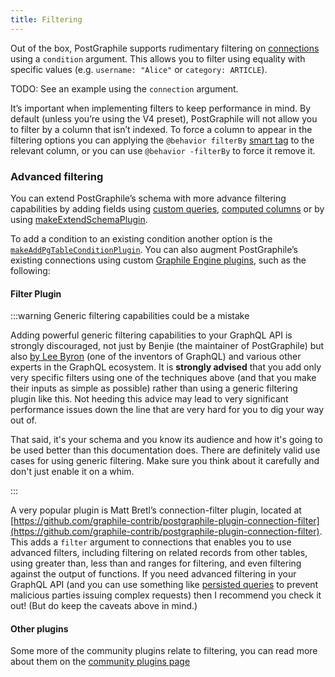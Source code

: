 ```yaml
---
title: Filtering
---
```


Out of the box, PostGraphile supports rudimentary filtering on
[connections](./connections) using a `condition` argument. This allows you to
filter using equality with specific values (e.g. `username: "Alice"` or
`category: ARTICLE`).

TODO: See an example using the `connection` argument.

It’s important when implementing filters to keep performance in mind. By
default (unless you’re using the V4 preset), PostGraphile will not allow you to
filter by a column that isn’t indexed. To force a column to appear in the
filtering options you can applying the `@behavior filterBy` [smart
tag](./smart-tags) to the relevant column, or you can use `@behavior -filterBy`
to force it remove it.

### Advanced filtering

You can extend PostGraphile’s schema with more advance filtering capabilities by
adding fields using [custom queries](./custom-queries),
[computed columns](./computed-columns) or by using
[makeExtendSchemaPlugin](./make-extend-schema-plugin).

To add a condition to an existing condition another option is the
[`makeAddPgTableConditionPlugin`](./make-add-pg-table-condition-plugin). You
can also augment PostGraphile’s existing connections using custom [Graphile
Engine plugins](./extending-raw), such as the following:

#### Filter Plugin

:::warning Generic filtering capabilities could be a mistake

Adding powerful generic filtering capabilities to your GraphQL
API is strongly discouraged, not just by Benjie (the maintainer of
PostGraphile) but also
[by Lee Byron](https://twitter.com/leeb/status/1004655619431731200) (one of
the inventors of GraphQL) and various other experts in the GraphQL ecosystem.
It is **strongly advised** that you add only very specific filters using one
of the techniques above (and that you make their inputs as simple as possible)
rather than using a generic filtering plugin like this. Not heeding this
advice may lead to very significant performance issues down the line that are
very hard for you to dig your way out of.

That said, it's your schema and you know its audience and how it's going to be
used better than this documentation does. There are definitely valid use cases
for using generic filtering. Make sure you think about it carefully and don't
just enable it on a whim.

:::

A very popular plugin is Matt Bretl’s connection-filter plugin, located at
[https://github.com/graphile-contrib/postgraphile-plugin-connection-filter](https://github.com/graphile-contrib/postgraphile-plugin-connection-filter).
This adds a `filter` argument to connections that enables you to use advanced
filters, including filtering on related records from other tables, using greater
than, less than and ranges for filtering, and even filtering against the output
of functions. If you need advanced filtering in your GraphQL API (and you can
use something like
[persisted queries](./production#simple-query-allowlist-persisted-queries--persisted-operations) to
prevent malicious parties issuing complex requests) then I recommend you check
it out! (But do keep the caveats above in mind.)

#### Other plugins

Some more of the community plugins relate to filtering, you can read more about
them on the [community plugins page](./community-plugins)
